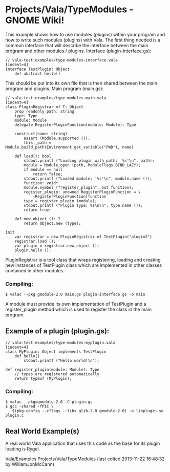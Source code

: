# Projects/Vala/TypeModules - GNOME Wiki!

This example shows how to use modules (plugins) within your program and how to
write such modules (plugins) with Vala. The first thing needed is a common
interface that will describe the interface between the main program and other
modules / plugins. Interface (plugin-interface.gs):

```genie
// vala-test:examples/type-modules-interface.vala
[indent=4]
interface TestPlugin: Object
    def abstract hello()
```

This should be put into its own file that is then shared between the main
program and plugins. Main program (main.gs):

```genie
// vala-test:examples/type-modules-main.vala
[indent=4]
class PluginRegistrar of T: Object
    prop readonly path: string
    type: Type
    module: Module
    delegate RegisterPluginFunction(module: Module): Type

    construct(name: string)
        assert (Module.supported ());
        this._path = Module.build_path(Environment.get_variable("PWD"), name)

    def load(): bool
        stdout.printf ("Loading plugin with path: '%s'\n", path);
        module = Module.open (path, ModuleFlags.BIND_LAZY);
        if module == null
            return false;
        stdout.printf ("Loaded module: '%s'\n", module.name ());
        function: void*
        module.symbol ("register_plugin", out function);
        register_plugin: unowned RegisterPluginFunction = \
            (RegisterPluginFunction)function
        type = register_plugin (module);
        stdout.printf ("Plugin type: %s\n\n", type.name ());
        return true;

    def new_object (): T
        return Object.new (type);

init
    var registrar = new PluginRegistrar of TestPlugin("plugin2")
    registrar.load ();
    var plugin = registrar.new_object ();
    plugin.hello ();
```

PluginRegistrar is a tool class that wraps registering, loading and creating new
instances of TestPlugin class which are implemented in other classes contained
in other modules.

### Compiling:

```shell
$ valac --pkg gmodule-2.0 main.gs plugin-interface.gs -o main
```

A module must provide its own implementation of TestPlugin and a register_plugin
method which is used to register the class in the main program.


## Example of a plugin (plugin.gs):

```genie
// vala-test:examples/type-modules-myplugin.vala
[indent=4]
class MyPlugin: Object implements TestPlugin
    def hello()
        stdout.printf ("Hello world!\n");

def register_plugin(module: Module): Type
    // types are registered automatically
    return typeof (MyPlugin);
```

### Compiling:

```shell
$ valac --pkg=gmodule-2.0 -C plugin.gs
$ gcc -shared -fPIC \
   $(pkg-config --cflags --libs glib-2.0 gmodule-2.0) -o libplugin.so plugin.c
```


## Real World Example(s)
A real world Vala application that uses this code as the base for its plugin
loading is Rygel.


Vala/Examples Projects/Vala/TypeModules
    (last edited 2013-11-22 16:48:32 by WilliamJonMcCann)

